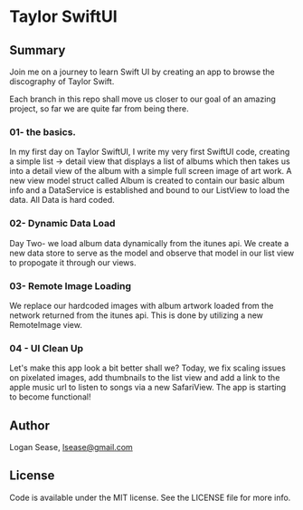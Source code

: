 # Taylor SwiftUI

## Summary
Join me on a journey to learn Swift UI by creating an app to browse the discography of Taylor Swift.

Each branch in this repo shall move us closer to our goal of an amazing project, so far we are quite far from being there.

### 01- the basics.
In my first day on Taylor SwiftUI, I write my very first SwiftUI code, creating a simple list -> detail view that displays a list of albums which then takes us into a detail view of the album with a simple full screen image of art work.
A new view model struct called Album is created to contain our basic album info and a DataService is established and bound to our ListView to load the data.
All Data is hard coded.

### 02- Dynamic Data Load
Day Two- we load album data dynamically from the itunes api. We create a new data store to serve as the model and observe that model in our list view to propogate it through our views. 

### 03- Remote Image Loading
We replace our hardcoded images with album artwork loaded from the network returned from the itunes api.
This is done by utilizing a new RemoteImage view.

### 04 - UI Clean Up
Let's make this app look a bit better shall we? Today, we fix scaling issues on pixelated images, add thumbnails to the list view and add a link to the apple music url to listen to songs via a new SafariView. 
The app is starting to become functional!

## Author

Logan Sease, lsease@gmail.com

## License

Code is available under the MIT license. See the LICENSE file for more info.

